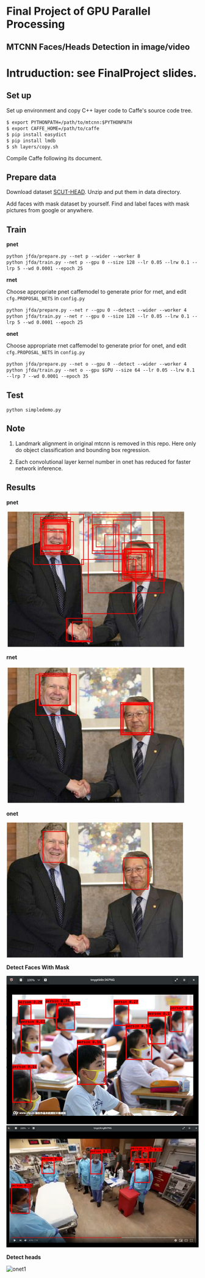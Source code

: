 # Final Project of GPU Parallel Processing
## MTCNN Faces/Heads Detection in image/video
  Intruduction: see FinalProject slides.
==================================

## Set up

Set up environment and copy C++ layer code to Caffe's source code tree.

```
$ export PYTHONPATH=/path/to/mtcnn:$PYTHONPATH
$ export CAFFE_HOME=/path/to/caffe
$ pip install easydict
$ pip install lmdb
$ sh layers/copy.sh
```

Compile Caffe following its document.

## Prepare data

Download dataset [SCUT-HEAD](https://github.com/HCIILAB/SCUT-HEAD-Dataset-Release).
Unzip and put them in data directory.

Add faces with mask dataset by yourself. Find and label faces with mask pictures from google or anywhere.

## Train

**pnet**
```
python jfda/prepare.py --net p --wider --worker 8
python jfda/train.py --net p --gpu 0 --size 128 --lr 0.05 --lrw 0.1 --lrp 5 --wd 0.0001 --epoch 25
```
**rnet**

Choose appropriate pnet caffemodel to generate prior for rnet, and edit ```cfg.PROPOSAL_NETS``` in ```config.py```
```
python jfda/prepare.py --net r --gpu 0 --detect --wider --worker 4
python jfda/train.py --net r --gpu 0 --size 128 --lr 0.05 --lrw 0.1 --lrp 5 --wd 0.0001 --epoch 25
```
**onet**

Choose appropriate rnet caffemodel to generate prior for onet, and edit ```cfg.PROPOSAL_NETS``` in ```config.py```
```
python jfda/prepare.py --net o --gpu 0 --detect --wider --worker 4
python jfda/train.py --net o --gpu $GPU --size 64 --lr 0.05 --lrw 0.1 --lrp 7 --wd 0.0001 --epoch 35
```

## Test

```
python simpledemo.py
```

## Note

1. Landmark alignment in original mtcnn is removed in this repo. Here only do object classification and bounding box regression. 

2. Each convolutional layer kernel number in onet has reduced for faster network inference.

## Results

**pnet**

![pnet1](https://github.com/zren2/GPU-PARALLEL-PROCESSING/blob/master/FinalProject/2020-05-01%2014-19-56%20%E7%9A%84%E5%B1%8F%E5%B9%95%E6%88%AA%E5%9B%BE.png)

**rnet**

![rnet1](https://github.com/zren2/GPU-PARALLEL-PROCESSING/blob/master/FinalProject/2020-05-01%2014-20-07%20%E7%9A%84%E5%B1%8F%E5%B9%95%E6%88%AA%E5%9B%BE.png)

**onet**

![onet1](https://github.com/zren2/GPU-PARALLEL-PROCESSING/blob/master/FinalProject/2020-05-01%2014-20-22%20%E7%9A%84%E5%B1%8F%E5%B9%95%E6%88%AA%E5%9B%BE.png)

**Detect Faces With Mask**

![onet1](https://github.com/zren2/GPU-PARALLEL-PROCESSING/blob/master/FinalProject/2020-04-29%2011-19-27%20%E7%9A%84%E5%B1%8F%E5%B9%95%E6%88%AA%E5%9B%BE.png)
![onet1](https://github.com/zren2/GPU-PARALLEL-PROCESSING/blob/master/FinalProject/2020-04-29%2011-20-17%20%E7%9A%84%E5%B1%8F%E5%B9%95%E6%88%AA%E5%9B%BE.png)

**Detect heads**

![onet1](https://user-images.githubusercontent.com/16308037/53081747-6c1f2f80-3536-11e9-84bc-6885cf991468.jpg)

